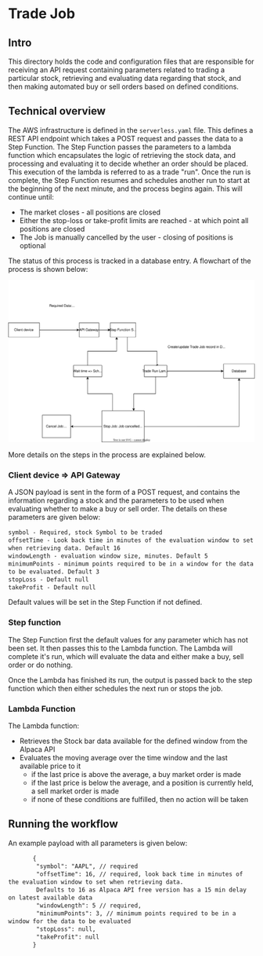 # Trade Job

## Intro

This directory holds the code and configuration files that are responsible for receiving an API request containing
parameters related to trading a particular stock, retrieving and evaluating data regarding that stock, and then making
automated buy or sell orders based on defined conditions.

## Technical overview

The AWS infrastructure is defined in the `serverless.yaml` file. This defines a REST API endpoint which takes a POST
request and passes the data to a Step Function. The Step Function passes the parameters to a lambda function which
encapsulates the logic of retrieving the stock data, and processing and evaluating it to decide whether an order should
be placed. This execution of the lambda is referred to as a trade "run". Once the run is complete, the Step Function
resumes and schedules another run to start at the beginning of the next minute, and the process begins again. This will
continue until:

- The market closes - all positions are closed
- Either the stop-loss or take-profit limits are reached - at which point all positions are closed
- The Job is manually cancelled by the user - closing of positions is optional

The status of this process is tracked in a database entry. A flowchart of the process is shown below:

![Alt text here](images/workflow.svg)

More details on the steps in the process are explained below.

### Client device => API Gateway
A JSON payload is sent in the form of a POST request, and contains the information regarding a stock and the parameters to be used when evaluating whether to make a buy or sell order. The details on these parameters are given below:
```
symbol - Required, stock Symbol to be traded
offsetTime - Look back time in minutes of the evaluation window to set when retrieving data. Default 16
windowLength - evaluation window size, minutes. Default 5
minimumPoints - minimum points required to be in a window for the data to be evaluated. Default 3
stopLoss - Default null
takeProfit - Default null
```
Default values will be set in the Step Function if not defined.

### Step function
The Step Function first the default values for any parameter which has not been set. It then passes this to the Lambda function. The Lambda will complete it's run, which will evaluate the data and either make a buy, sell order or do nothing.

Once the Lambda has finished its run, the output is passed back to the step function which then either schedules the next run or stops the job.

### Lambda Function
The Lambda function:
- Retrieves the Stock bar data available for the defined window from the Alpaca API
- Evaluates the moving average over the time window and the last available price to it
  - if the last price is above the average, a buy market order is made 
  - if the last price is below the average, and a position is currently held, a sell market order is made
  - if none of these conditions are fulfilled, then no action will be taken

## Running the workflow
An example payload with all parameters is given below:

```
       {
        "symbol": "AAPL", // required
        "offsetTime": 16, // required, look back time in minutes of the evaluation window to set when retrieving data. 
        Defaults to 16 as Alpaca API free version has a 15 min delay on latest available data
        "windowLength": 5 // required, 
        "minimumPoints": 3, // minimum points required to be in a window for the data to be evaluated
        "stopLoss": null,
        "takeProfit": null
       }
```

